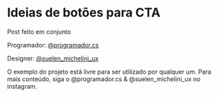 # Ideias de botões para CTA

Post feito em conjunto

Programador: <a href="https://www.instagram.com/programador.cs/">@programador.cs</a>

Designer: <a href="https://www.instagram.com/suelen_michelini_ux/">@suelen_michelini_ux</a>

O exemplo do projeto está livre para ser utilizado por qualquer um.
Para mais conteúdo, siga o @programador.cs & @suelen_michelini_ux no instagram.
